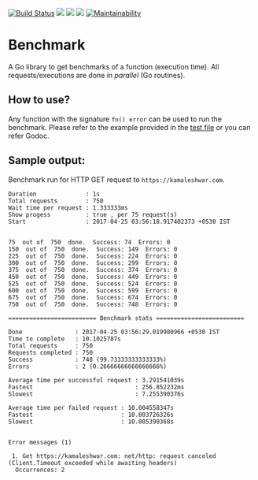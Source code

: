 [![Build Status](https://travis-ci.org/bnkamalesh/benchmark.svg?branch=master)](https://travis-ci.org/bnkamalesh/benchmark)
[![](https://goreportcard.com/badge/github.com/bnkamalesh/benchmark)](https://goreportcard.com/report/github.com/bnkamalesh/benchmark)
[![](https://cover.run/go/github.com/bnkamalesh/benchmark.svg?tag=golang-1.10)](https://cover.run/go/github.com/bnkamalesh/benchmark)
[![](https://godoc.org/github.com/nathany/looper?status.svg)](http://godoc.org/github.com/bnkamalesh/benchmark)
[![Maintainability](https://api.codeclimate.com/v1/badges/20dd6639391c7def6d94/maintainability)](https://codeclimate.com/github/bnkamalesh/benchmark/maintainability)

# Benchmark
A Go library to get benchmarks of a function (execution time). All requests/executions are done in *parallel* (Go routines).

## How to use?
Any function with the signature `fn() error` can be used to run the benchmark. Please refer to the example provided in the [test file](https://github.com/bnkamalesh/benchmark/blob/master/bench_test.go) or you can refer Godoc.


## Sample output:

Benchmark run for HTTP GET request to `https://kamaleshwar.com`.

```
Duration              : 1s 
Total requests        : 750 
Wait time per request : 1.333333ms 
Show progess          : true , per 75 request(s) 
Start                 : 2017-04-25 03:56:18.917402373 +0530 IST


75  out of  750  done.  Success: 74  Errors: 0
150  out of  750  done.  Success: 149  Errors: 0
225  out of  750  done.  Success: 224  Errors: 0
300  out of  750  done.  Success: 299  Errors: 0
375  out of  750  done.  Success: 374  Errors: 0
450  out of  750  done.  Success: 449  Errors: 0
525  out of  750  done.  Success: 524  Errors: 0
600  out of  750  done.  Success: 599  Errors: 0
675  out of  750  done.  Success: 674  Errors: 0
750  out of  750  done.  Success: 748  Errors: 0

========================= Benchmark stats =========================
 
Done               : 2017-04-25 03:56:29.019980966 +0530 IST 
Time to complete   : 10.1025787s 
Total requests     : 750 
Requests completed : 750 
Success            : 748 (99.73333333333333%) 
Errors             : 2 (0.26666666666666666%)

Average time per successful request : 3.291541039s 
Fastest                             : 256.852232ms 
Slowest                             : 7.255390376s

Average time per failed request : 10.004558347s 
Fastest                         : 10.003726326s 
Slowest                         : 10.005390368s


Error messages (1)

 1. Get https://kamaleshwar.com: net/http: request canceled (Client.Timeout exceeded while awaiting headers)
  Occurrences: 2
```
